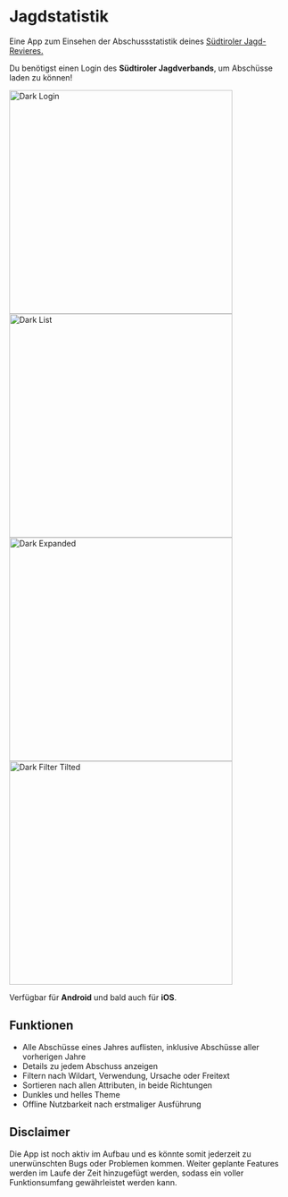 # Jagdstatistik

Eine App zum Einsehen der Abschussstatistik deines [Südtiroler Jagd-Revieres.](https://stat.jagdverband.it/)

Du benötigst einen Login des **Südtiroler Jagdverbands**, um Abschüsse laden zu können!


<a><img src="https://user-images.githubusercontent.com/45590457/180634725-0dca775c-40ae-4a3a-8710-7a623a19103f.png" alt="Dark Login" border="0" height='400'></a><a target='_blank' href=''></a>
<a><img src="https://user-images.githubusercontent.com/45590457/180634721-00d91f9c-b630-4aee-a0e6-78972b13d7af.png" alt="Dark List" border="0" height='400'></a><a target='_blank' href=''></a>
<a><img src="https://user-images.githubusercontent.com/45590457/180634717-543161fe-f62e-4b64-9768-477a2d5d4924.png" alt="Dark Expanded" border="0" height='400'></a><a target='_blank' href=''></a>
<a><img src="https://user-images.githubusercontent.com/45590457/180634719-55901ccd-451a-473e-b298-3c1916a3ef0d.png" alt="Dark Filter Tilted" border="0" height='400'></a><a target='_blank' href=''></a>

Verfügbar für **Android** und bald auch für **iOS**.

## Funktionen

- Alle Abschüsse eines Jahres auflisten, inklusive Abschüsse aller vorherigen Jahre
- Details zu jedem Abschuss anzeigen
- Filtern nach Wildart, Verwendung, Ursache oder Freitext
- Sortieren nach allen Attributen, in beide Richtungen
- Dunkles und helles Theme
- Offline Nutzbarkeit nach erstmaliger Ausführung

## Disclaimer

Die App ist noch aktiv im Aufbau und es könnte somit jederzeit zu unerwünschten Bugs oder Problemen kommen.
Weiter geplante Features werden im Laufe der Zeit hinzugefügt werden, sodass ein voller Funktionsumfang gewährleistet werden kann.
